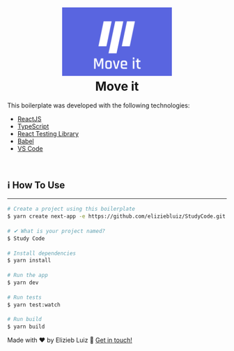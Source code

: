 <h1 align="center">
    <img alt="Logo NLW04" src="https://github.com/eliziebluiz/NLW04/blob/main/moveit/public/moveit.png" width="50%"
/>
    <br>
    Move it
</h1>

This boilerplate was developed with the following technologies:

- [ReactJS]()
- [TypeScript]()
- [React Testing Library]()
- [Babel]()
- [VS Code](vscode)

<br>

## :information_source: How To Use

---

```bash
# Create a project using this boilerplate
$ yarn create next-app -e https://github.com/eliziebluiz/StudyCode.git

# ✔ What is your project named?
$ Study Code

# Install dependencies
$ yarn install

# Run the app
$ yarn dev

# Run tests
$ yarn test:watch

# Run build
$ yarn build
```

Made with ♥ by Elizieb Luiz :wave: [Get in touch!](https://www.linkedin.com/in/elizieb-luiz-798994183/)
